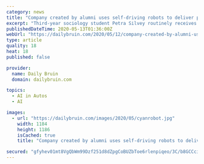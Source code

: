 ```yaml
---
category: news
title: "Company created by alumni uses self-driving robots to deliver products in pandemic"
excerpt: "Third-year sociology student Petra Silvey routinely receives her yerba mate – or any other groceries she needs – from a self-driving robot at her apartment door.The robots delivering Silvey’s"
publishedDateTime: 2020-05-13T01:36:00Z
webUrl: "https://dailybruin.com/2020/05/12/company-created-by-alumni-uses-self-driving-robots-to-deliver-products-in-pandemic/"
type: article
quality: 18
heat: 18
published: false

provider:
  name: Daily Bruin
  domain: dailybruin.com

topics:
  - AI in Autos
  - AI

images:
  - url: "https://dailybruin.com/images/2020/05/cyanrobot.jpg"
    width: 1184
    height: 1186
    isCached: true
    title: "Company created by alumni uses self-driving robots to deliver products in pandemic"

secured: "gfyhev01mt8VgQbWm99Dzf251d8dZpgCoBUZbToe6rlenpiqeo/3C/b8GCCciMbBYDHp/pD3TVFCdaHnhMF9SQBQ5HCpPRahFJAefhqArd2cRMeqZ9/LiuqQCRZfqFY//E164y0AfiMrH5z9UQzs5XDp2KKTGelnxgavI5N5z1KLuiz6HSLrWSzJn1z3BbdJjBr1EBAyhZlQuMHHVgQ31zeOg14al5kZeQxQnaSuBjQqlq/Gu9oDVdfMHNoIP4D9iaxgcMbLervAzFhagdTAMPCLhukICNSIyii0re3WbF1kE8xzxy8DZ+ilvY2U4p0KTny3A6mIIyxe+OIyU8fcgnxFerrD2nI/JG6nEatfHyZ5IZFH61TJF0y6ePbWZ4ecP7WtT9mlCKZuDm++fjlTaI1KnW+jMlg52vw/3d4Y9AfZvtckxFAnxvw8VE+8zAVJpCC6SFxH8G92Jv+s6h09y0/aM8OlOoFMEEz1bX5lgoo=;NEpO5LOQYWYEw1gHIIdC1Q=="
---
```


